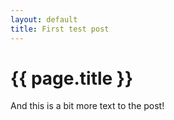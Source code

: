 ```yaml
---
layout: default
title: First test post
---
```


<h1>{{ page.title }}</h1>

And this is a bit more text to the post!
